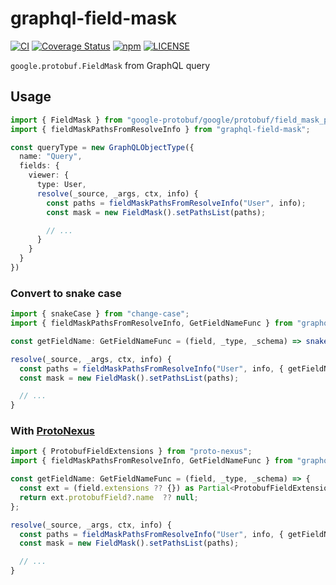 # graphql-field-mask
[![CI](https://github.com/izumin5210/graphql-field-mask/actions/workflows/ci.yml/badge.svg)](https://github.com/izumin5210/graphql-field-mask/actions/workflows/ci.yml)
[![Coverage Status](https://coveralls.io/repos/github/izumin5210/graphql-field-mask/badge.svg?branch=main)](https://coveralls.io/github/izumin5210/graphql-field-mask?branch=main)
[![npm](https://img.shields.io/npm/v/graphql-field-mask)](https://www.npmjs.com/package/graphql-field-mask)
[![LICENSE](https://img.shields.io/github/license/izumin5210/graphql-field-mask)](./LICENSE)

`google.protobuf.FieldMask` from GraphQL query

## Usage

```ts
import { FieldMask } from "google-protobuf/google/protobuf/field_mask_pb";
import { fieldMaskPathsFromResolveInfo } from "graphql-field-mask";

const queryType = new GraphQLObjectType({
  name: "Query",
  fields: {
    viewer: {
      type: User,
      resolve(_source, _args, ctx, info) {
        const paths = fieldMaskPathsFromResolveInfo("User", info);
        const mask = new FieldMask().setPathsList(paths);

        // ...
      }
    }
  }
})
```

### Convert to snake case

```ts
import { snakeCase } from "change-case";
import { fieldMaskPathsFromResolveInfo, GetFieldNameFunc } from "graphql-field-mask";

const getFieldName: GetFieldNameFunc = (field, _type, _schema) => snakeCase(field.name);

resolve(_source, _args, ctx, info) {
  const paths = fieldMaskPathsFromResolveInfo("User", info, { getFieldName });
  const mask = new FieldMask().setPathsList(paths);

  // ...
}
```

### With [ProtoNexus](https://github.com/proto-graphql/proto-nexus)

```ts
import { ProtobufFieldExtensions } from "proto-nexus";
import { fieldMaskPathsFromResolveInfo, GetFieldNameFunc } from "graphql-field-mask";

const getFieldName: GetFieldNameFunc = (field, _type, _schema) => {
  const ext = (field.extensions ?? {}) as Partial<ProtobufFieldExtensions>;
  return ext.protobufField?.name  ?? null;
};

resolve(_source, _args, ctx, info) {
  const paths = fieldMaskPathsFromResolveInfo("User", info, { getFieldName });
  const mask = new FieldMask().setPathsList(paths);

  // ...
}
```
